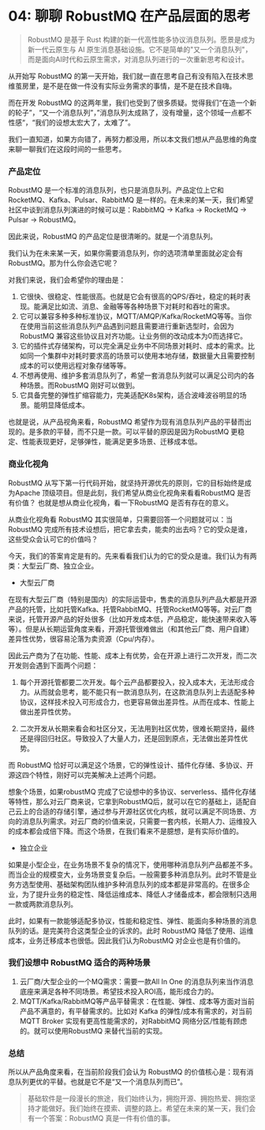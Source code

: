 # 04: 聊聊 RobustMQ 在产品层面的思考

> RobustMQ 是基于 Rust 构建的新一代高性能多协议消息队列。愿景是成为新一代云原生与 AI 原生消息基础设施。它不是简单的"又一个消息队列"，而是面向AI时代和云原生需求，对消息队列进行的一次重新思考和设计。

从开始写 RobustMQ 的第一天开始，我们就一直在思考自己有没有陷入在技术思维茧房里，是不是在做一件没有实际业务需求的事情，是不是在技术自嗨。

而在开发 RobustMQ 的这两年里，我们也受到了很多质疑。觉得我们“在造一个新的轮子”，“又一个消息队列”，”消息队列太成熟了，没有增量，这个领域一点都不性感“，“我们的设想太宏大了，太难了”。

我们一直知道，如果方向错了，再努力都没用，所以本文我们想从产品思维的角度来聊一聊我们在这段时间的一些思考。

### 产品定位

RobustMQ 是一个标准的消息队列，也只是消息队列。产品定位上它和RocketMQ、Kafka、Pulsar、RabbitMQ 是一样的。在未来的某一天，我们希望社区中谈到消息队列演进的时候可以是：RabbitMQ -> Kafka -> RocketMQ -> Pulsar -> RobustMQ。

因此来说，RobustMQ 的产品定位是很清晰的。就是一个消息队列。

我们认为在未来某一天，如果你需要消息队列，你的选项清单里面就必定会有RobustMQ。那为什么你会选它呢？

对我们来说，我们会希望你的理由是：
1. 它很快、很稳定、性能很高。也就是它会有很高的QPS/吞吐，稳定的耗时表现。能满足比如流、消息、金融等等各种场景下对耗时和吞吐的需求。
2. 它可以兼容多种多种标准协议，MQTT/AMQP/Kafka/RocketMQ等等。当你在使用当前这些消息队列产品遇到问题且需要进行重新选型时，会因为RobustMQ 兼容这些协议且对齐功能。让业务侧的改动成本为0而选择它。
3. 它的插件式存储架构，可以完全满足业务中不同场景对耗时、成本的需求。比如同一个集群中对耗时要求高的场景可以使用本地存储，数据量大且需要控制成本的可以使用远程对象存储等等。
4. 不想再使用、维护多套消息队列了，希望一套消息队列就可以满足公司内的各种场景。而RobustMQ 刚好可以做到。
5. 它具备完整的弹性扩缩容能力，完美适配K8s架构，适合波峰波谷明显的场景。能明显降低成本。

也就是说，从产品视角来看，RobustMQ 希望作为现有消息队列产品的平替而出现的。是多款的平替，而不只是一款。可以平替的原因是因为RobustMQ 更稳定、性能表现更好，足够弹性，能满足更多场景、迁移成本低。

### 商业化视角
RobustMQ 从写下第一行代码开始，就坚持开源优先的原则，它的目标始终是成为Apache 顶级项目。但是此刻，我们希望从商业化视角来看看RobustMQ 是否有价值？ 也就是想从商业化视角，看一下RobustMQ 是否有存在的意义。

从商业化视角看 RobustMQ 其实很简单，只需要回答一个问题就可以：当 RobustMQ 完成所有技术设想后，把它拿去卖，能卖的出去吗？它的受众是谁，这些受众会认可它的价值吗？

今天，我们的答案肯定是有的。先来看看我们认为的它的受众是谁。我们认为有两类：大型云厂商、独立企业。

- 大型云厂商

在现有大型云厂商（特别是国内）的实际运营中，售卖的消息队列产品大都是开源产品的托管，比如托管Kafka、托管RabbitMQ、托管RocketMQ等等。对云厂商来说，托管开源产品的好处很多（比如开发成本低，产品稳定，能快速带来收入等等）。但是从长期运营角度来看，开源托管很难做出（和其他云厂商、用户自建）差异性优势，很容易沦落为卖资源（Cpu/内存）。

因此云产商为了在功能、性能、成本上有优势，会在开源上进行二次开发，而二次开发则会遇到下面两个问题：
1. 每个开源托管都要二次开发。每个云产品都要投入，投入成本大，无法形成合力。从而就会思考，能不能只有一款消息队列，在这款消息队列上去适配多种协议，这样技术投入可形成合力，也更容易做出差异性。从而在成本、性能上做出差异性优势。
   
2. 二次开发从长期来看会和社区分叉，无法用到社区优势，很难长期坚持，最终还是得回归社区。导致投入了大量人力，还是回到原点，无法做出差异性优势。

而 RobustMQ 恰好可以满足这个场景，它的弹性设计、插件化存储、多协议、开源这四个特性，刚好可以完美解决上述两个问题。

想象个场景，如果robustMQ 完成了它设想中的多协议、serverless、插件化存储等特性，那么对云厂商来说，它拿到RobustMQ后，就可以在它的基础上，适配自己云上的合适的存储引擎，通过参与开源社区优化内核，就可以满足不同场景、方向的消息队列需求。对云厂商的价值来说，只需要一套内核，长期人力、运维投入的成本都会成倍下降。而这个场景，在我们看来不是臆想，是有实际价值的。

- 独立企业

如果是小型企业，在业务场景不复杂的情况下，使用哪种消息队列产品都差不多。而当企业的规模变大，业务场景变复杂后。一般需要多种消息队列。此时不管是业务方选型使用、基础架构团队维护多种消息队列的成本都是非常高的。在很多企业，为了提升业务的稳定性、降低运维成本、降低人才储备成本，都会限制只选用一款或两款消息队列。

此时，如果有一款能够适配多协议，性能和稳定性、弹性、能面向多种场景的消息队列的话。是完美符合这类型企业的诉求的。此时 RobustMQ 降低了使用、运维成本，业务迁移成本也很低。因此我们认为RobustMQ 对企业也是有价值的。

### 我们设想中 RobustMQ 适合的两种场景
1. 云厂商/大型企业的一个MQ需求：需要一款All In One 的消息队列来当作消息底座来满足各种不同场景。希望技术投入ROI高，能形成合力的。
2. MQTT/Kafka/RabbitMQ等产品平替需求：在性能、弹性、成本等方面对当前产品不满意的，有平替需求的。比如对 Kafka 的弹性/成本有需求的，对当前MQTT Broker 实现有更高性能需求的，对RabbitMQ 网络分区/性能有顾虑的。就可以使用RobustMQ 来替代当前的实现。

### 总结
所以从产品角度来看，在当前阶段我们会认为 RobustMQ 的价值核心是：现有消息队列更优的平替。也就是它不是“又一个消息队列而已”。

> 基础软件是一段漫长的旅途，我们始终认为，拥抱开源、拥抱热爱、拥抱坚持才能做好。我们始终在摸索、调整的路上。希望在未来的某一天，我们会有一个答案：RobustMQ 真是一件有价值的事。
